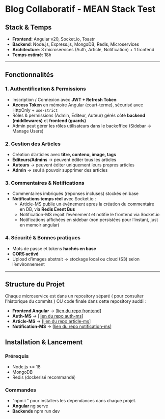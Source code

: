 # Blog Collaboratif - MEAN Stack Test

## Stack & Temps
- **Frontend**: Angular v20, Socket.io, Toastr  
- **Backend**: Node.js, Express.js, MongoDB, Redis, Microservices  
- **Architecture**: 3 microservices (Auth, Article, Notification) + 1 frontend  
- **Temps estimé**: 18h  

---

## Fonctionnalités

### 1. Authentification & Permissions
- Inscription / Connexion avec **JWT + Refresh Token**  
- **Access Token** en mémoire Angular (court-terme), sécurisé avec HttpOnly + `use-strict`  
- Rôles & permissions (Admin, Éditeur, Auteur) gérés côté **backend (middlewares)** et **frontend (guards)**  
- Admin peut gérer les rôles utilisateurs dans le backoffice (Sidebar → Manage Users)  

### 2. Gestion des Articles
- Création d’articles avec **titre, contenu, image, tags**  
- **Éditeurs/Admins** → peuvent éditer tous les articles  
- **Auteurs** → peuvent éditer uniquement leurs propres articles  
- **Admin** → seul à pouvoir supprimer des articles  

### 3. Commentaires & Notifications
- Commentaires imbriqués (réponses incluses) stockés en base  
- **Notifications temps réel** avec Socket.io :  
  - Article-MS publie un évènement apres la création du commentaire en DB, via **Redis Event Bus**  
  - Notification-MS reçoit l’évènement et notifie le frontend via Socket.io  
  - Notifications affichées en sidebar (non persistées pour l’instant, just en memoir angular)  

### 4. Sécurité & Bonnes pratiques
- Mots de passe et tokens **hachés en base**  
- **CORS activé** 
- Upload d’images abstrait → stockage local ou cloud (S3) selon l’environnement  

---

## Structure du Projet
Chaque microservice est dans un repository séparé ( pour consulter l'historique du commits ) OU code finale dans cette repository auddi :  
- **Frontend Angular** → [\[lien du repo frontend\]  ](https://github.com/iheboueslati909/blog-assessment-front)
- **Auth-MS** → [\[lien du repo auth-ms\]  ](https://github.com/iheboueslati909/auth-backend-expressjs)
- **Article-MS** → [\[lien du repo article-ms\] ](https://github.com/iheboueslati909/blog-assessment-products-api) 
- **Notification-MS** → [\[lien du repo notification-ms\]  ](https://github.com/iheboueslati909/blog-assessment-notification)

## Installation & Lancement
### Prérequis
- Node.js >= 18
- MongoDB
- Redis (dockerisé recommandé)
### Commandes
- "npm i " pour installers les dépendances dans chaque projet.
- **Angular** ng serve 
- **Backends** npm run dev

